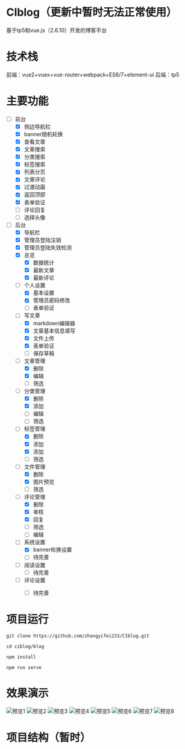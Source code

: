 # CIblog（更新中暂时无法正常使用）
基于tp5和vue.js（2.6.10）开发的博客平台

# 技术栈
前端：vue2+vuex+vue-router+webpack+ES6/7+element-ui
后端：tp5

# 主要功能
- [ ] 前台
    - [x] 侧边导航栏
    - [x] banner随机轮换
    - [x] 查看文章
    - [x] 文章搜索
    - [x] 分类搜索
    - [x] 标签搜索
    - [x] 列表分页
    - [x] 文章评论
    - [x] 过渡动画  
    - [x] 返回顶部
    - [x] 表单验证
    - [ ] 评论回复
    - [ ] 选择头像
- [ ] 后台
    - [x] 导航栏
    - [x] 管理员登陆注销
    - [x] 管理员登陆失效检测
    - [x] 总览
        - [x] 数据统计
        - [x] 最新文章
        - [x] 最新评论
    - [ ] 个人设置
        - [x] 基本设置
        - [x] 管理员密码修改
        - [ ] 表单验证
    - [ ] 写文章
        - [x] markdown编辑器
        - [x] 文章基本信息填写
        - [x] 文件上传
        - [x] 表单验证
        - [ ] 保存草稿
    - [ ] 文章管理
        - [x] 删除
        - [x] 编辑
        - [ ] 筛选
    - [ ] 分类管理
        - [x] 删除
        - [x] 添加
        - [ ] 编辑
        - [ ] 筛选
    - [ ] 标签管理
        - [x] 删除
        - [x] 添加
        - [x] 添加
        - [ ] 筛选
    - [ ] 文件管理
        - [x] 删除
        - [x] 图片预览
        - [ ] 筛选
    - [ ] 评论管理
        - [x] 删除
        - [x] 审核
        - [X] 回复
        - [ ] 筛选
        - [ ] 编辑
    - [ ] 系统设置
        - [x] banner轮换设置
        - [ ] 待完善
    - [ ] 阅读设置
        - [ ] 待完善
    - [ ] 评论设置
        - [ ] 待完善


# 项目运行

`git clone https://github.com/zhangyifei233/CIblog.git`

`cd ciblog/blog`

`npm install`

`npm run serve`

# 效果演示

![预览1](https://ciblog.oss-cn-shanghai.aliyuncs.com/show/%244LHKZO0%24%28EM6IA1HO%40%5DKID.png)
![预览2](https://ciblog.oss-cn-shanghai.aliyuncs.com/show/17K2O%7BR7%5BS9%5DSQ%5BARL%7D%7BL83.png)
![预览3](https://ciblog.oss-cn-shanghai.aliyuncs.com/show/33_CZXC%5B86W5%60III%40BSC1UB.png)
![预览4](https://ciblog.oss-cn-shanghai.aliyuncs.com/show/4%28%24%286_XE2X%24%28O%7E%25M%5D%5B51%25OB.png)
![预览5](https://ciblog.oss-cn-shanghai.aliyuncs.com/show/KQ%7EGGD1D%29TT%60GW%5DE%25%60LU7JM.png)
![预览6](https://ciblog.oss-cn-shanghai.aliyuncs.com/show/U%7D3CR6DOQO%60YB0796Q7%7D%5BXO.png)
![预览7](https://ciblog.oss-cn-shanghai.aliyuncs.com/show/VH9YRX%7E8SHL9R%40ON%5D7A2L%7BD.png)
![预览8](https://ciblog.oss-cn-shanghai.aliyuncs.com/show/%7BQ4VIC4A%7B3H5%60%5BE968X87%29A.png)

# 项目结构（暂时）

